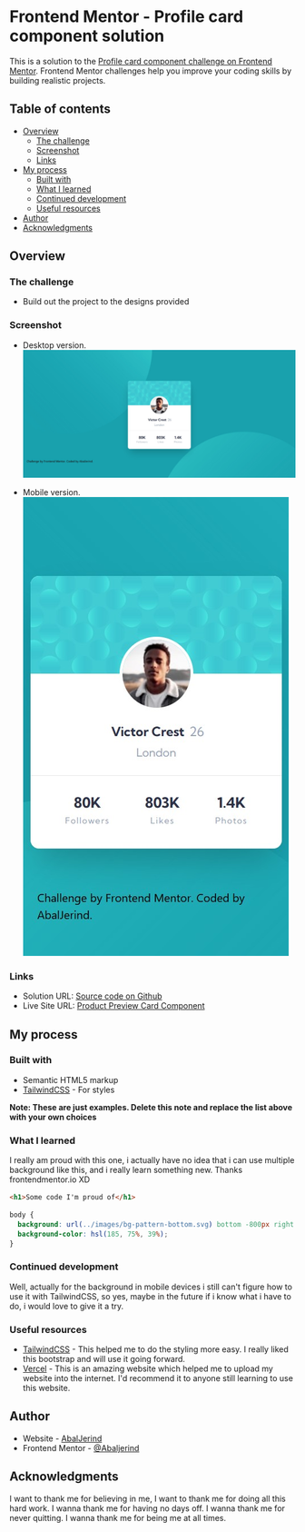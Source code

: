 # Frontend Mentor - Profile card component solution

This is a solution to the [Profile card component challenge on Frontend Mentor](https://www.frontendmentor.io/challenges/profile-card-component-cfArpWshJ). Frontend Mentor challenges help you improve your coding skills by building realistic projects.

## Table of contents

- [Overview](#overview)
  - [The challenge](#the-challenge)
  - [Screenshot](#screenshot)
  - [Links](#links)
- [My process](#my-process)
  - [Built with](#built-with)
  - [What I learned](#what-i-learned)
  - [Continued development](#continued-development)
  - [Useful resources](#useful-resources)
- [Author](#author)
- [Acknowledgments](#acknowledgments)

## Overview

### The challenge

- Build out the project to the designs provided

### Screenshot

- Desktop version.
  ![](./images/screenshot-profile-card-desktop.jpg)

- Mobile version.
  ![](./images/screenshot-profile-card-mobile.jpg)

### Links

- Solution URL: [Source code on Github](https://github.com/Abaljerind/profile-card-component)
- Live Site URL: [Product Preview Card Component](https://profile-card-component-git-main-abaljerind.vercel.app/)

## My process

### Built with

- Semantic HTML5 markup
- [TailwindCSS](https://tailwindcss.com/) - For styles

**Note: These are just examples. Delete this note and replace the list above with your own choices**

### What I learned

I really am proud with this one, i actually have no idea that i can use multiple background like this, and i really learn something new. Thanks frontendmentor.io XD

```html
<h1>Some code I'm proud of</h1>
```

```css
body {
  background: url(../images/bg-pattern-bottom.svg) bottom -800px right -200px no-repeat, url(../images/bg-pattern-top.svg) top -500px left -250px no-repeat;
  background-color: hsl(185, 75%, 39%);
}
```

### Continued development

Well, actually for the background in mobile devices i still can't figure how to use it with TailwindCSS, so yes, maybe in the future if i know what i have to do, i would love to give it a try.

### Useful resources

- [TailwindCSS](https://tailwindcss.com/) - This helped me to do the styling more easy. I really liked this bootstrap and will use it going forward.
- [Vercel](https://vercel.com) - This is an amazing website which helped me to upload my website into the internet. I'd recommend it to anyone still learning to use this website.

## Author

- Website - [AbalJerind](https://profile-card-component-git-main-abaljerind.vercel.app/)
- Frontend Mentor - [@Abaljerind](https://www.frontendmentor.io/profile/Abaljerind)

## Acknowledgments

I want to thank me for believing in me, I want to thank me for doing all this hard work. I wanna thank me for having no days off. I wanna thank me for never quitting. I wanna thank me for being me at all times.

